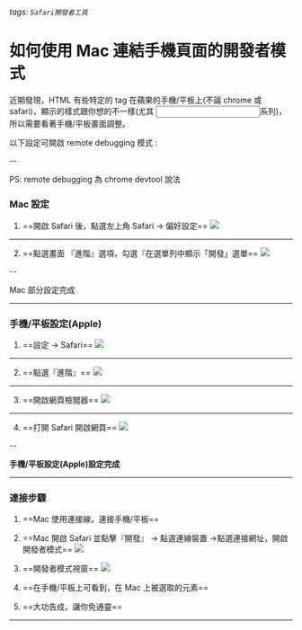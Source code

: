 ###### tags: `Safari開發者工具`

# 如何使用 Mac 連結手機頁面的開發者模式

近期發現，HTML 有些特定的 tag 在蘋果的手機/平板上(不論 chrome 或 safari)，顯示的樣式跟你想的不一樣(尤其 <input>系列)，所以需要看著手機/平板畫面調整。

以下設定可開啟 remote debugging 模式 : 

--

PS: remote debugging 為 chrome devtool 說法


### Mac 設定
1. ==開啟 Safari 後，點選左上角 Safari -> 偏好設定==
![](https://i.imgur.com/8fFvWza.png)


---

2. ==點選畫面 『進階』選項，勾選『在選單列中顯示「開發」選單==
![](https://i.imgur.com/TNDRMya.png)

--

Mac 部分設定完成

---

### 手機/平板設定(Apple)

1. ==設定 -> Safari==
![](https://i.imgur.com/jzlHOKr.png)

---

2. ==點選『進階』==
![](https://i.imgur.com/4iQhAKO.jpg)

---

3. ==開啟網頁檢閱器==
![](https://i.imgur.com/8enONxR.png)

---

4. ==打開 Safari 開啟網頁==
![](https://i.imgur.com/CoMse3n.jpg)

--

**手機/平板設定(Apple)設定完成**

---

### 連接步驟

1. ==Mac 使用連接線，連接手機/平板==
2. ==Mac 開啟 Safari 並點擊『開發』 -> 點選連線裝置 ->點選連接網址，開啟開發者模式==
![](https://i.imgur.com/HW8mKBK.jpg)

3. ==開發者模式視窗==
![](https://i.imgur.com/5Jg5xlb.png)

4. ==在手機/平板上可看到，在 Mac 上被選取的元素==

5. ==大功告成，讓你免通靈==

---

